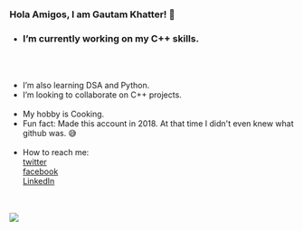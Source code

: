 ### Hola Amigos, I am Gautam Khatter! 👋

 - <h3>I’m currently working on my C++ skills.</h3>
<br></br>
 - I’m also learning DSA and Python.
 - I’m looking to collaborate on C++ projects.
<br></br>
 - My hobby is Cooking.
 - Fun fact: Made this account in 2018. At that time I didn't even knew what github was. 😅
<br></br>
 - How to reach me: <br>[twitter](https://twitter.com/gautamkhatter_7)</br>
[facebook](https://www.facebook.com/khattergautam7)
<br>[LinkedIn](https://www.linkedin.com/in/gautamkhatter-7)</br>
<br></br>
<img src = "https://github-readme-stats.vercel.app/api?username=gautam-07&&show_icons=true&title_color=d31336&icon_color=820f15&text_color=def4e4&bg_color=000000">
